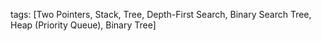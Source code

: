 tags: [Two Pointers, Stack, Tree, Depth-First Search, Binary Search Tree, Heap (Priority Queue), Binary Tree]